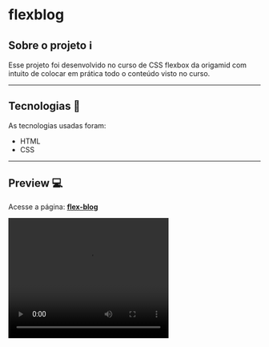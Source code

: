 # flexblog

## Sobre o projeto :information_source:

Esse projeto foi desenvolvido no curso de CSS flexbox da origamid com intuito de 
colocar em prática todo o conteúdo visto no curso.

---

## Tecnologias :wrench:

As tecnologias usadas foram:

- HTML
- CSS 

---

## Preview :computer:

Acesse a página: [**flex-blog**](https://aluracord-tho-te-ocean.vercel.app)

<video width="320" height="240">
    <source src="/img/FlexBlog.mp4" type="video/mp4">
</video>



